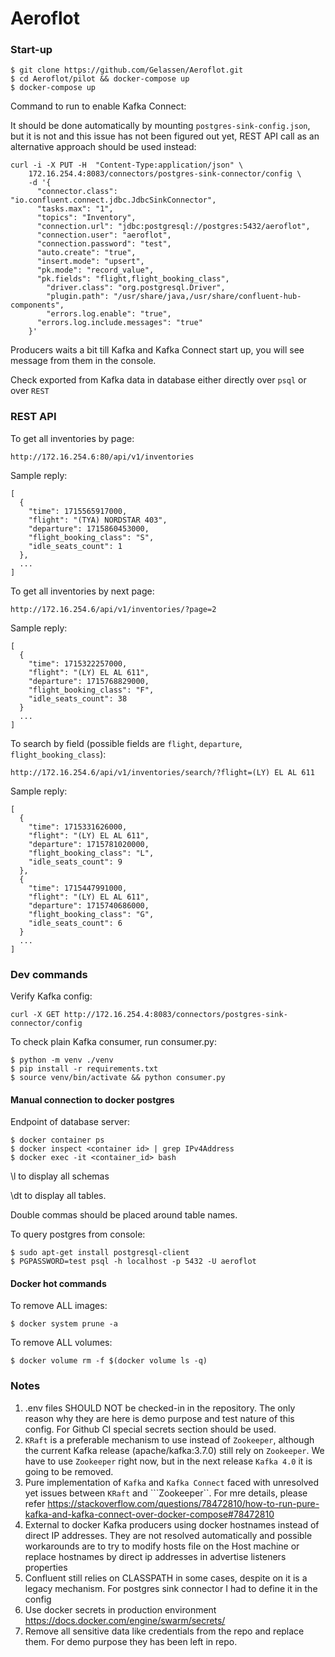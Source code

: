 # Aeroflot

### Start-up
```
$ git clone https://github.com/Gelassen/Aeroflot.git
$ cd Aeroflot/pilot && docker-compose up
$ docker-compose up
```

Command to run to enable Kafka Connect:

It should be done automatically by mounting ```postgres-sink-config.json```, but it is not and this issue has not been figured out yet, REST API call as an alternative approach should be used instead:
```
curl -i -X PUT -H  "Content-Type:application/json" \
    172.16.254.4:8083/connectors/postgres-sink-connector/config \
    -d '{
      "connector.class": "io.confluent.connect.jdbc.JdbcSinkConnector",
      "tasks.max": "1",
      "topics": "Inventory",
      "connection.url": "jdbc:postgresql://postgres:5432/aeroflot",
      "connection.user": "aeroflot",
      "connection.password": "test",
      "auto.create": "true",
      "insert.mode": "upsert",
      "pk.mode": "record_value",
      "pk.fields": "flight,flight_booking_class",
	    "driver.class": "org.postgresql.Driver",
	    "plugin.path": "/usr/share/java,/usr/share/confluent-hub-components",
	    "errors.log.enable": "true",
      "errors.log.include.messages": "true"
    }'
```

Producers waits a bit till Kafka and Kafka Connect start up, you will see message from them in the console. 

Check exported from Kafka data in database either directly over ```psql``` or over ```REST```

### REST API

To get all inventories by page:
```
http://172.16.254.6:80/api/v1/inventories
```
Sample reply:
```
[
  {
    "time": 1715565917000,
    "flight": "(TYA) NORDSTAR 403",
    "departure": 1715860453000,
    "flight_booking_class": "S",
    "idle_seats_count": 1
  },
  ...
]
```
To get all inventories by next page:
```
http://172.16.254.6/api/v1/inventories/?page=2
```
Sample reply:
```
[
  {
    "time": 1715322257000,
    "flight": "(LY) EL AL 611",
    "departure": 1715768829000,
    "flight_booking_class": "F",
    "idle_seats_count": 38
  }
  ...
]
```
To search by field (possible fields are ```flight```, ```departure```, ```flight_booking_class```):
```
http://172.16.254.6/api/v1/inventories/search/?flight=(LY) EL AL 611
```
Sample reply:
```
[
  {
    "time": 1715331626000,
    "flight": "(LY) EL AL 611",
    "departure": 1715781020000,
    "flight_booking_class": "L",
    "idle_seats_count": 9
  },
  {
    "time": 1715447991000,
    "flight": "(LY) EL AL 611",
    "departure": 1715740686000,
    "flight_booking_class": "G",
    "idle_seats_count": 6
  }
  ...
]
```

### Dev commands

Verify Kafka config:
```
curl -X GET http://172.16.254.4:8083/connectors/postgres-sink-connector/config
```

To check plain Kafka consumer, run consumer.py:
```
$ python -m venv ./venv
$ pip install -r requirements.txt
$ source venv/bin/activate && python consumer.py
```

#### Manual connection to docker postgres
Endpoint of database server:
```
$ docker container ps
$ docker inspect <container id> | grep IPv4Address
$ docker exec -it <container_id> bash
```
\l to display all schemas

\dt to display all tables. 

Double commas should be placed around table names.

To query postgres from console:
```
$ sudo apt-get install postgresql-client
$ PGPASSWORD=test psql -h localhost -p 5432 -U aeroflot
```

#### Docker hot commands
To remove ALL images:
```
$ docker system prune -a
```
To remove ALL volumes:
```
$ docker volume rm -f $(docker volume ls -q)
```

### Notes
1. .env files SHOULD NOT be checked-in in the repository. The only reason why they are here is demo purpose and test nature of this config. For Github CI special secrets section should be used.
2. ```KRaft``` is a preferable mechanism to use instead of ```Zookeeper```, although the current Kafka release (apache/kafka:3.7.0) still rely on ```Zookeeper```. We have to use ```Zookeeper``` right now, but in the next release ```Kafka 4.0``` it is going to be removed. 
3. Pure implementation of ```Kafka``` and ```Kafka Connect``` faced with unresolved yet issues between ```KRaft``` and ```Zookeeper``. For mre details, please refer https://stackoverflow.com/questions/78472810/how-to-run-pure-kafka-and-kafka-connect-over-docker-compose#78472810
4. External to docker Kafka producers using docker hostnames instead of direct IP addresses. They are not resolved automatically and possible workarounds are to try to modify hosts file on the Host machine or replace hostnames by direct ip addresses in advertise listeners properties
5. Confluent still relies on CLASSPATH in some cases, despite on it is a legacy mechanism. For postgres sink connector I had to define it in the config
6. Use docker secrets in production environment https://docs.docker.com/engine/swarm/secrets/
7. Remove all sensitive data like credentials from the repo and replace them. For demo purpose they has been left in repo.